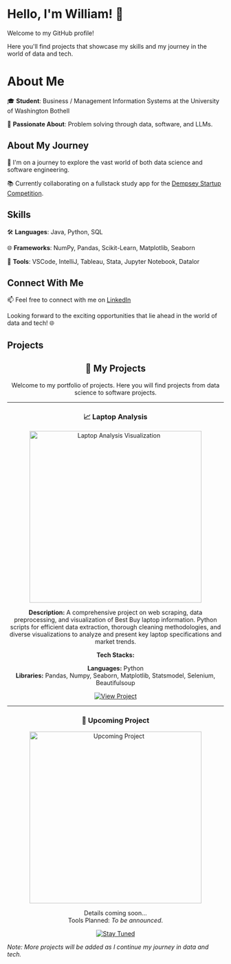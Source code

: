 # Hello, I'm William! 👋

Welcome to my GitHub profile!

Here you'll find projects that showcase my skills and my journey in the world of data and tech.


# About Me

🎓 **Student**: Business / Management Information Systems at the University of Washington Bothell

🌟 **Passionate About**: Problem solving through data, software, and LLMs.

## About My Journey

🚀 I'm on a journey to explore the vast world of both data science and software engineering.

📚 Currently collaborating on a fullstack study app for the [Dempsey Startup Competition](https://foster.uw.edu/centers/buerk-ctr-entrepreneurship/entrepreneurship-competitions/dempsey-startup-competition/).


## Skills

🛠 **Languages**: Java, Python, SQL

🌐 **Frameworks**: NumPy, Pandas, Scikit-Learn, Matplotlib, Seaborn

🔧 **Tools**: VSCode, IntelliJ, Tableau, Stata, Jupyter Notebook, Datalor

## Connect With Me

📫 Feel free to connect with me on [LinkedIn](https://www.linkedin.com/in/william-uyeta-/)

Looking forward to the exciting opportunities that lie ahead in the world of data and tech! 🌐

## Projects

<div align="center">
  <h2>🌟 My Projects</h2>
  <p>Welcome to my portfolio of projects. Here you will find projects from data science to software projects.</p>
</div>

---

<div align="center">
  <h3>📈 Laptop Analysis</h3>
  <a href="https://github.com/williamuy/Laptop-Analysis">
    <img src="https://github.com/williamuy/williamuy/assets/131928949/d046474a-2a40-496b-8243-9c5d868d5f61" alt="Laptop Analysis Visualization" width="400" />
  </a>
  <p>
    <strong>Description:</strong> A comprehensive project on web scraping, data preprocessing, and visualization of Best Buy laptop information. Python scripts for efficient data extraction, thorough cleaning methodologies, and diverse visualizations to analyze and present key laptop specifications and market trends.
  </p>
  <p>
    <strong>Tech Stacks:</strong>
  </p>
  <p>
    <strong>Languages:</strong> Python<br>
    <strong>Libraries:</strong> Pandas, Numpy, Seaborn, Matplotlib, Statsmodel, Selenium, Beautifulsoup
  </p>
  <a href="https://github.com/williamuy/Laptop-Analysis">
    <img src="https://img.shields.io/badge/-View_Project-blue?style=for-the-badge&logo=github" alt="View Project" />
  </a>
</div>

---

<div align="center">
  <h3>🚀 Upcoming Project</h3>
  <a href="Your-Upcoming-Project-Link">
    <!-- Placeholder image or text can be added here -->
    <img src="https://github.com/williamuy/williamuy/assets/131928949/f3dcbfa0-3f93-4070-9084-5d3c3b4672d1" alt="Upcoming Project" width="400" />
  </a>
  <p>
    Details coming soon...<br>
    Tools Planned: <i>To be announced</i>.
  </p>
  <a href="Your-Upcoming-Project-Link">
    <img src="https://img.shields.io/badge/-Stay_Tuned-<COLOR>?style=for-the-badge&logo=github" alt="Stay Tuned" />
  </a>
</div>

*Note: More projects will be added as I continue my journey in data and tech.*

